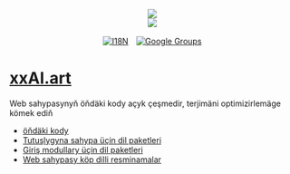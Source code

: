 <p align="center"><a href="https://xxai.art"><img src="https://cdn.jsdelivr.net/gh/xxai-art/doc/logo.svg"/></a><br/><a href="https://xxai.art"><img src="https://cdn.jsdelivr.net/gh/xxai-art/doc/xxai.svg"/></a></p><p align="center"><a href="https://github.com/xxai-art/doc#readme"><img alt="I18N" src="https://cdn.jsdelivr.net/gh/wactax/img/t.svg"/></a>　<a href="https://groups.google.com/u/0/g/xxai-art"><img alt="Google Groups" src="https://cdn.jsdelivr.net/gh/wactax/img/g-groups.svg"/></a></p>

# [xxAI.art](https://xxAI.art)

Web sahypasynyň öňdäki kody açyk çeşmedir, terjimäni optimizirlemäge kömek ediň

* [öňdäki kody](https://github.com/xxai-art/web)
* [Tutuşlygyna sahypa üçin dil paketleri](https://github.com/xxai-art/web/tree/main/i18n)
* [Giriş modullary üçin dil paketleri](https://github.com/wacpkg/user/tree/main/ui.i18n)
* [Web sahypasy köp dilli resminamalar](https://github.com/xxai-doc)
